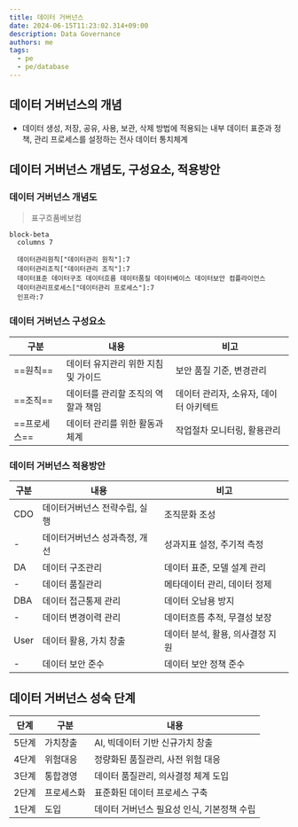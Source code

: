 ```yaml
---
title: 데이터 거버넌스
date: 2024-06-15T11:23:02.314+09:00
description: Data Governance
authors: me
tags:
  - pe
  - pe/database
---
```


## 데이터 거버넌스의 개념

- 데이터 생성, 저장, 공유, 사용, 보관, 삭제 방법에 적용되는 내부 데이터 표준과 정책, 관리 프로세스를 설정하는 전사 데이터 통치체계

## 데이터 거버넌스 개념도, 구성요소, 적용방안

### 데이터 거버넌스 개념도

> 표구흐품베보컴

```mermaid
block-beta
  columns 7

  데이터관리원칙["데이터관리 원칙"]:7
  데이터관리조직["데이터관리 조직"]:7
  데이터표준 데이터구조 데이터흐름 데이터품질 데이터베이스 데이터보안 컴플라이언스
  데이터관리프로세스["데이터관리 프로세스"]:7
  인프라:7
```

### 데이터 거버넌스 구성요소

| 구분     | 내용                                | 비고                                   |
| -------- | ----------------------------------- | -------------------------------------- |
| ==원칙==     | 데이터 유지관리 위한 지침 및 가이드 | 보안 품질 기준, 변경관리               |
| ==조직==     | 데이터를 관리할 조직의 역할과 책임  | 데이터 관리자, 소유자, 데이터 아키텍트 |
| ==프로세스== | 데이터 관리를 위한 활동과 체계      | 작업절차 모니터링, 활용관리            |

### 데이터 거버넌스 적용방안

| 구분 | 내용                          | 비고                             |
| ---- | ----------------------------- | -------------------------------- |
| CDO  | 데이터거버넌스 전략수립, 실행 | 조직문화 조성                    |
| -    | 데이터거버넌스 성과측정, 개선 | 성과지표 설정, 주기적 측정       |
| DA   | 데이터 구조관리               | 데이터 표준, 모델 설계 관리      |
| -    | 데이터 품질관리               | 메타데이터 관리, 데이터 정제     |
| DBA  | 데이터 접근통제 관리          | 데이터 오남용 방지               |
| -    | 데이터 변경이력 관리          | 데이터흐름 추적, 무결성 보장     |
| User | 데이터 활용, 가치 창출        | 데이터 분석, 활용, 의사결정 지원 |
| -    | 데이터 보안 준수              | 데이터 보안 정책 준수            |

## 데이터 거버넌스 성숙 단계

| 단계  | 구분       | 내용                                       |
| ----- | ---------- | ------------------------------------------ |
| 5단계 | 가치창출   | AI, 빅데이터 기반 신규가치 창출            |
| 4단계 | 위험대응   | 정량화된 품질관리, 사전 위험 대응          |
| 3단계 | 통합경영   | 데이터 품질관리, 의사결정 체계 도입        |
| 2단계 | 프로세스화 | 표준화된 데이터 프로세스 구축              |
| 1단계 | 도입       | 데이터 거버넌스 필요성 인식, 기본정책 수립 |
